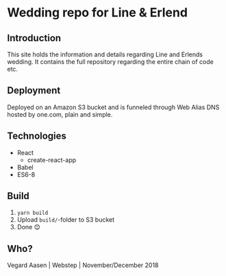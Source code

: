 Wedding repo for Line & Erlend
===

## Introduction

This site holds the information and details regarding Line and Erlends wedding. It contains the full repository regarding the entire chain of code etc.

## Deployment

Deployed on an Amazon S3 bucket and is funneled through Web Alias DNS hosted by one.com, plain and simple.

## Technologies

- React
    - create-react-app
- Babel
- ES6-8

## Build

1. `yarn build`
2. Upload `build/`-folder to S3 bucket
3. Done 😊

## Who?

Vegard Aasen | Webstep | November/December 2018